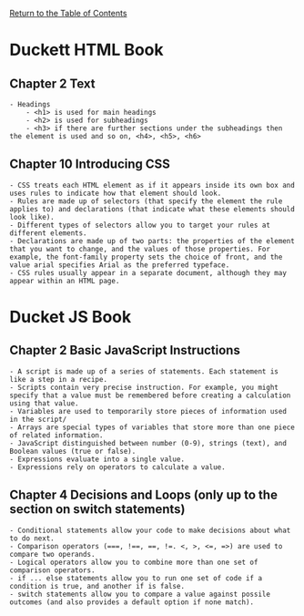 [Return to the Table of Contents](README.md)

# Duckett HTML Book
   ## Chapter 2 Text
    - Headings
        - <h1> is used for main headings
        - <h2> is used for subheadings
        - <h3> if there are further sections under the subheadings then the element is used and so on, <h4>, <h5>, <h6>
   ## Chapter 10 Introducing CSS
    - CSS treats each HTML element as if it appears inside its own box and uses rules to indicate how that element should look.
    - Rules are made up of selectors (that specify the element the rule applies to) and declarations (that indicate what these elements should look like).
    - Different types of selectors allow you to target your rules at different elements.
    - Declarations are made up of two parts: the properties of the element that you want to change, and the values of those properties. For example, the font-family property sets the choice of front, and the value arial specifies Arial as the preferred typeface.
    - CSS rules usually appear in a separate document, although they may appear within an HTML page.

# Ducket JS Book
   ## Chapter 2 Basic JavaScript Instructions
    - A script is made up of a series of statements. Each statement is like a step in a recipe.
    - Scripts contain very precise instruction. For example, you might specify that a value must be remembered before creating a calculation using that value.
    - Variables are used to temporarily store pieces of information used in the script/
    - Arrays are special types of variables that store more than one piece of related information.
    - JavaScript distinguished between number (0-9), strings (text), and Boolean values (true or false).
    - Expressions evaluate into a single value.
    - Expressions rely on operators to calculate a value.

   ## Chapter 4 Decisions and Loops (only up to the section on switch statements)
    - Conditional statements allow your code to make decisions about what to do next.
    - Comparison operators (===, !==, ==, !=. <, >, <=, =>) are used to compare two operands.
    - Logical operators allow you to combine more than one set of comparison operators.
    - if ... else statements allow you to run one set of code if a condition is true, and another if is false.
    - switch statements allow you to compare a value against possile outcomes (and also provides a default option if none match).